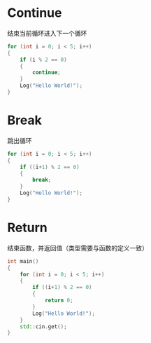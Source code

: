 # Continue
结束当前循环进入下一个循环
```c++
for (int i = 0; i < 5; i++)
{
	if (i % 2 == 0)
	{
		continue;
	}
	Log("Hello World!");
}
```
# Break
跳出循环
```c++
for (int i = 0; i < 5; i++)
{
	if ((i+1) % 2 == 0)
	{
		break;
	}
	Log("Hello World!");
}
```
# Return
结束函数，并返回值（类型需要与函数的定义一致）
```c++
int main()
{
	for (int i = 0; i < 5; i++)
	{
		if ((i+1) % 2 == 0)
		{
			return 0;
		}
		Log("Hello World!");
	}
	std::cin.get();
}
```